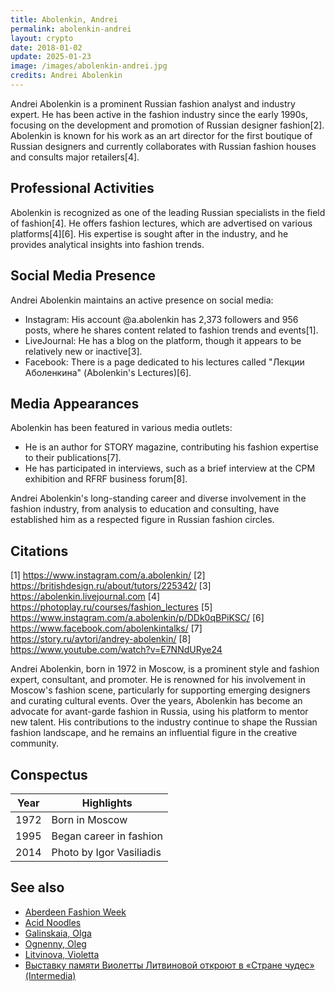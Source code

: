 ```yaml
---
title: Abolenkin, Andrei
permalink: abolenkin-andrei
layout: crypto
date: 2018-01-02
update: 2025-01-23
image: /images/abolenkin-andrei.jpg
credits: Andrei Abolenkin
---
```


Andrei Abolenkin is a prominent Russian fashion analyst and industry expert. He has been active in the fashion industry since the early 1990s, focusing on the development and promotion of Russian designer fashion[2]. Abolenkin is known for his work as an art director for the first boutique of Russian designers and currently collaborates with Russian fashion houses and consults major retailers[4].

## Professional Activities

Abolenkin is recognized as one of the leading Russian specialists in the field of fashion[4]. He offers fashion lectures, which are advertised on various platforms[4][6]. His expertise is sought after in the industry, and he provides analytical insights into fashion trends.

## Social Media Presence

Andrei Abolenkin maintains an active presence on social media:

- Instagram: His account @a.abolenkin has 2,373 followers and 956 posts, where he shares content related to fashion trends and events[1].
- LiveJournal: He has a blog on the platform, though it appears to be relatively new or inactive[3].
- Facebook: There is a page dedicated to his lectures called "Лекции Аболенкина" (Abolenkin's Lectures)[6].

## Media Appearances

Abolenkin has been featured in various media outlets:

- He is an author for STORY magazine, contributing his fashion expertise to their publications[7].
- He has participated in interviews, such as a brief interview at the CPM exhibition and RFRF business forum[8].

Andrei Abolenkin's long-standing career and diverse involvement in the fashion industry, from analysis to education and consulting, have established him as a respected figure in Russian fashion circles.

## Citations

[1] https://www.instagram.com/a.abolenkin/
[2] https://britishdesign.ru/about/tutors/225342/
[3] https://abolenkin.livejournal.com
[4] https://photoplay.ru/courses/fashion_lectures
[5] https://www.instagram.com/a.abolenkin/p/DDk0qBPiKSC/
[6] https://www.facebook.com/abolenkintalks/
[7] https://story.ru/avtori/andrey-abolenkin/
[8] https://www.youtube.com/watch?v=E7NNdURye24

Andrei Abolenkin, born in 1972 in Moscow, is a prominent style and fashion expert, consultant, and promoter. He is renowned for his involvement in Moscow's fashion scene, particularly for supporting emerging designers and curating cultural events. Over the years, Abolenkin has become an advocate for avant-garde fashion in Russia, using his platform to mentor new talent. His contributions to the industry continue to shape the Russian fashion landscape, and he remains an influential figure in the creative community.


## Conspectus

| Year | Highlights                     |
|------|--------------------------------|
| 1972 | Born in Moscow                 |
| 1995 | Began career in fashion        |
| 2014 | Photo by Igor Vasiliadis       |

## See also

+ [Aberdeen Fashion Week](aberdeen-fashion-week)
+ [Acid Noodles](acid-noodles)
+ [Galinskaia, Olga](galinskaia-olga)
+ [Ognenny, Oleg](ognenny-oleg)
+ [Litvinova, Violetta](litvinova-violetta)
+ [Выставку памяти Виолетты Литвиновой откроют в «Стране чудес» (Intermedia)](http://www.intermedia.ru/news/286753)
